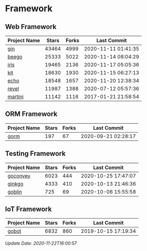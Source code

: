 # Framework

## Web Framework
| Project Name | Stars | Forks | Last Commit |
| ------------ | ----- | ----- | ----------- |
| [gin](https://github.com/gin-gonic/gin) | 43464 | 4999 | 2020-11-11 01:41:35 |
| [beego](https://github.com/astaxie/beego) | 25333 | 5022 | 2020-11-14 08:04:29 |
| [iris](https://github.com/kataras/iris) | 19465 | 2136 | 2020-11-17 05:05:36 |
| [kit](https://github.com/go-kit/kit) | 18630 | 1930 | 2020-11-15 06:27:13 |
| [echo](https://github.com/labstack/echo) | 18548 | 1657 | 2020-11-20 12:38:34 |
| [revel](https://github.com/revel/revel) | 11987 | 1388 | 2020-07-12 05:57:36 |
| [martini](https://github.com/go-martini/martini) | 11142 | 1116 | 2017-01-21 21:58:54 |

## ORM Framework
| Project Name | Stars | Forks | Last Commit |
| ------------ | ----- | ----- | ----------- |
| [gorm](https://github.com/jinzhu/gorm) | 197 | 67 | 2020-09-21 02:28:17 |

## Testing Framework
| Project Name | Stars | Forks | Last Commit |
| ------------ | ----- | ----- | ----------- |
| [goconvey](https://github.com/smartystreets/goconvey) | 6023 | 444 | 2020-10-25 17:47:07 |
| [ginkgo](https://github.com/onsi/ginkgo) | 4333 | 410 | 2020-10-13 21:46:36 |
| [goblin](https://github.com/franela/goblin) | 725 | 69 | 2020-10-06 15:55:58 |

## IoT Framework
| Project Name | Stars | Forks | Last Commit |
| ------------ | ----- | ----- | ----------- |
| [gobot](https://github.com/hybridgroup/gobot) | 6832 | 860 | 2019-10-15 17:19:34 |

*Update Date: 2020-11-22T16:00:57*